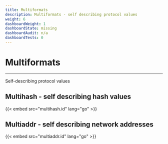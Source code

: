 ```yaml
---
title: Multiformats
description: Multiformats - self describing protocol values
weight: 6
dashboardWeight: 1
dashboardState: missing
dashboardAudit: n/a
dashboardTests: 0
---
```


# Multiformats
---

Self-describing protocol values

## Multihash - self describing hash values

{{< embed src="multihash.id" lang="go" >}}

## Multiaddr - self describing network addresses

{{< embed src="multiaddr.id" lang="go" >}}

